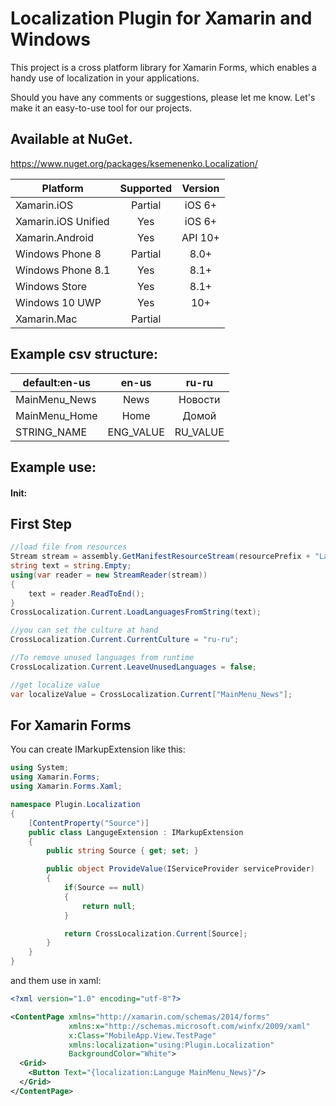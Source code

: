 ﻿# Localization Plugin for Xamarin and Windows
This project is a cross platform library for Xamarin Forms, which enables a handy use of localization in your applications.  


Should you have any comments or suggestions, please let me know. Let's make it an easy-to-use tool for our projects.


## Available at NuGet. 
https://www.nuget.org/packages/ksemenenko.Localization/


|Platform|Supported|Version|
| ------------------- | :-----------: | :------------------: |
|Xamarin.iOS|Partial|iOS 6+|
|Xamarin.iOS Unified|Yes|iOS 6+|
|Xamarin.Android|Yes|API 10+|
|Windows Phone 8|Partial|8.0+|
|Windows Phone 8.1|Yes|8.1+|
|Windows Store|Yes|8.1+|
|Windows 10 UWP|Yes|10+|
|Xamarin.Mac|Partial||



## Example csv structure:
|default:en-us|en-us|ru-ru|
| ------------------- | :-----------: | :------------------: |
|MainMenu_News|News|Новости|
|MainMenu_Home|Home|Домой|
|STRING_NAME|ENG_VALUE|RU_VALUE|


## Example use:

#### Init:

## First Step

```cs
//load file from resources
Stream stream = assembly.GetManifestResourceStream(resourcePrefix + "Languages.csv");
string text = string.Empty;
using(var reader = new StreamReader(stream))
{
    text = reader.ReadToEnd();
}
CrossLocalization.Current.LoadLanguagesFromString(text);

//you can set the culture at hand
CrossLocalization.Current.CurrentCulture = "ru-ru";

//To remove unused languages from runtime
CrossLocalization.Current.LeaveUnusedLanguages = false;

//get localize value
var localizeValue = CrossLocalization.Current["MainMenu_News"];

```

## For Xamarin Forms 
You can create IMarkupExtension like this:
```cs
using System;
using Xamarin.Forms;
using Xamarin.Forms.Xaml;

namespace Plugin.Localization
{
    [ContentProperty("Source")]
    public class LangugeExtension : IMarkupExtension
    {
        public string Source { get; set; }

        public object ProvideValue(IServiceProvider serviceProvider)
        {
            if(Source == null)
            {
                return null;
            }

            return CrossLocalization.Current[Source];
        }
    }
}
```

and them use in xaml:
```xml
<?xml version="1.0" encoding="utf-8"?>

<ContentPage xmlns="http://xamarin.com/schemas/2014/forms"
             xmlns:x="http://schemas.microsoft.com/winfx/2009/xaml"
             x:Class="MobileApp.View.TestPage"
             xmlns:localization="using:Plugin.Localization"
             BackgroundColor="White">
  <Grid>
    <Button Text="{localization:Languge MainMenu_News}"/>
  </Grid>
</ContentPage>
```


